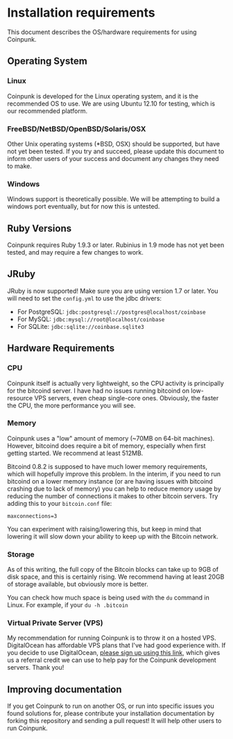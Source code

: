 # Installation requirements

This document describes the OS/hardware requirements for using Coinpunk.

## Operating System

### Linux

Coinpunk is developed for the Linux operating system, and it is the recommended OS to use. We are using Ubuntu 12.10 for testing, which is our recommended platform.

### FreeBSD/NetBSD/OpenBSD/Solaris/OSX

Other Unix operating systems (*BSD, OSX) should be supported, but have not yet been tested. If you try and succeed, please update this document to inform other users of your success and document any changes they need to make.

### Windows

Windows support is theoretically possible. We will be attempting to build a windows port eventually, but for now this is untested.

## Ruby Versions

Coinpunk requires Ruby 1.9.3 or later. Rubinius in 1.9 mode has not yet been tested, and may require a few changes to work.

## JRuby

JRuby is now supported! Make sure you are using version 1.7 or later. You will need to set the `config.yml` to use the jdbc drivers:

* For PostgreSQL: `jdbc:postgresql://postgres@localhost/coinbase`
* For MySQL: `jdbc:mysql://root@localhost/coinbase`
* For SQLite: `jdbc:sqlite://coinbase.sqlite3`

## Hardware Requirements

### CPU

Coinpunk itself is actually very lightweight, so the CPU activity is principally for the bitcoind server. I have had no issues running bitcoind on low-resource VPS servers, even cheap single-core ones. Obviously, the faster the CPU, the more performance you will see.

### Memory

Coinpunk uses a "low" amount of memory (~70MB on 64-bit machines). However, bitcoind does require a bit of memory, especially when first getting started. We recommend at least 512MB.

Bitcoind 0.8.2 is supposed to have much lower memory requirements, which will hopefully improve this problem. In the interim, if you need to run bitcoind on a lower memory instance (or are having issues with bitcoind crashing due to lack of memory) you can help to reduce memory usage by reducing the number of connections it makes to other bitcoin servers. Try adding this to your `bitcoin.conf` file:

    maxconnections=3

You can experiment with raising/lowering this, but keep in mind that lowering it will slow down your ability to keep up with the Bitcoin network.

### Storage

As of this writing, the full copy of the Bitcoin blocks can take up to 9GB of disk space, and this is certainly rising. We recommend having at least 20GB of storage available, but obviously more is better.

You can check how much space is being used with the `du` command in Linux. For example, if your `du -h .bitcoin`

### Virtual Private Server (VPS)

My recommendation for running Coinpunk is to throw it on a hosted VPS. DigitalOcean has affordable VPS plans that I've had good experience with. If you decide to use DigitalOcean, [please sign up using this link](https://www.digitalocean.com/?refcode=4be99ecc05b4), which gives us a referral credit we can use to help pay for the Coinpunk development servers. Thank you!

## Improving documentation

If you get Coinpunk to run on another OS, or run into specific issues you found solutions for, please contribute your installation documentation by forking this repository and sending a pull request! It will help other users to run Coinpunk.
